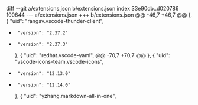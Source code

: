diff --git a/extensions.json b/extensions.json
index 33e90db..d020786 100644
--- a/extensions.json
+++ b/extensions.json
@@ -46,7 +46,7 @@
     },
     {
       "uid": "rangav.vscode-thunder-client",
-      "version": "2.37.2"
+      "version": "2.37.3"
     },
     {
       "uid": "redhat.vscode-yaml",
@@ -70,7 +70,7 @@
     },
     {
       "uid": "vscode-icons-team.vscode-icons",
-      "version": "12.13.0"
+      "version": "12.14.0"
     },
     {
       "uid": "yzhang.markdown-all-in-one",
